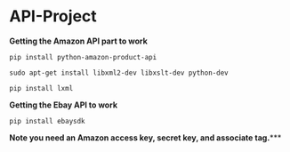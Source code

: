 API-Project
===========


**Getting the Amazon API part to work**

`pip install python-amazon-product-api`

`sudo apt-get install libxml2-dev libxslt-dev python-dev`

`pip install lxml`

**Getting the Ebay API to work**

`pip install ebaysdk`

**Note you need an Amazon access key, secret key, and associate tag.*****